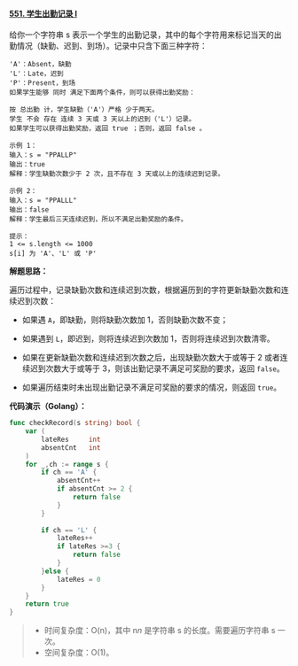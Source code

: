 #### [551. 学生出勤记录 I](https://leetcode-cn.com/problems/student-attendance-record-i/)

给你一个字符串 s 表示一个学生的出勤记录，其中的每个字符用来标记当天的出勤情况（缺勤、迟到、到场）。记录中只含下面三种字符：

```
'A'：Absent，缺勤
'L'：Late，迟到
'P'：Present，到场
如果学生能够 同时 满足下面两个条件，则可以获得出勤奖励：

按 总出勤 计，学生缺勤（'A'）严格 少于两天。
学生 不会 存在 连续 3 天或 3 天以上的迟到（'L'）记录。
如果学生可以获得出勤奖励，返回 true ；否则，返回 false 。

示例 1：
输入：s = "PPALLP"
输出：true
解释：学生缺勤次数少于 2 次，且不存在 3 天或以上的连续迟到记录。

示例 2：
输入：s = "PPALLL"
输出：false
解释：学生最后三天连续迟到，所以不满足出勤奖励的条件。

提示：
1 <= s.length <= 1000
s[i] 为 'A'、'L' 或 'P'
```



**解题思路：**

遍历过程中，记录缺勤次数和连续迟到次数，根据遍历到的字符更新缺勤次数和连续迟到次数：

- 如果遇 `A`，即缺勤，则将缺勤次数加 1，否则缺勤次数不变；

- 如果遇到 `L`，即迟到，则将连续迟到次数加 1，否则将连续迟到次数清零。

- 如果在更新缺勤次数和连续迟到次数之后，出现缺勤次数大于或等于 2 或者连续迟到次数大于或等于 3，则该出勤记录不满足可奖励的要求，返回 `false`。

- 如果遍历结束时未出现出勤记录不满足可奖励的要求的情况，则返回 `true`。



**代码演示（Golang）：**

```go
func checkRecord(s string) bool {
	var (
		lateRes 	int
		absentCnt   int
	)
	for _,ch := range s {
		if ch == 'A' {
			absentCnt++
			if absentCnt >= 2 {
				return false
			}
		}
		
		if ch == 'L' {
			lateRes++
			if lateRes >=3 {
				return false
			}
		}else {
			lateRes = 0
		}
	}
	return true
}
```

> - 时间复杂度：O(n)，其中 n*n* 是字符串 s 的长度。需要遍历字符串 s 一次。
> - 空间复杂度：O(1)。


